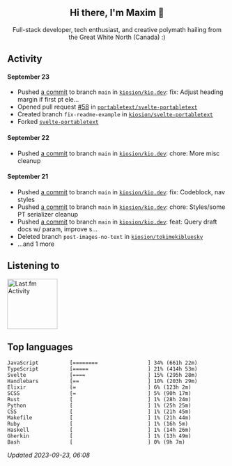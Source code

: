 <!-- deno-fmt-ignore-file -->
<div align="center">
  <h2>Hi there, I'm Maxim 👋</h2>
  <p>Full-stack developer, tech enthusiast, and creative polymath hailing from the Great White North (Canada) :)</p>
</div>


## Activity


#### September 23
* Pushed [a commit](https://github.com/kiosion/kio.dev/commit/d057f2ca09f12a9e95efac7afb81cf6557b81ab8) to branch `main` in [`kiosion/kio.dev`](https://github.com/kiosion/kio.dev): fix: Adjust heading margin if first pt ele...
* Opened pull request [#58](https://github.com/portabletext/svelte\-portabletext/pull/58) in [`portabletext/svelte-portabletext`](https://github.com/portabletext/svelte\-portabletext)
* Created branch `fix-readme-example` in [`kiosion/svelte-portabletext`](https://github.com/kiosion/svelte\-portabletext)
* Forked [`svelte-portabletext`](https://github.com/kiosion/svelte\-portabletext)

#### September 22
* Pushed [a commit](https://github.com/kiosion/kio.dev/commit/629ac882dae1c398cb74113d68471735546a70a3) to branch `main` in [`kiosion/kio.dev`](https://github.com/kiosion/kio.dev): chore: More misc cleanup

#### September 21
* Pushed [a commit](https://github.com/kiosion/kio.dev/commit/e72a95b05b01f3ac09d22eefb1a432935f8112df) to branch `main` in [`kiosion/kio.dev`](https://github.com/kiosion/kio.dev): fix: Codeblock, nav styles
* Pushed [a commit](https://github.com/kiosion/kio.dev/commit/3f889cfe79b23e9473036c98dd1e709ff8fb6f5c) to branch `main` in [`kiosion/kio.dev`](https://github.com/kiosion/kio.dev): chore: Styles/some PT serializer cleanup
* Pushed [a commit](https://github.com/kiosion/kio.dev/commit/c4fa9eb8857674967e66754246f6e3fb6c8c06e7) to branch `main` in [`kiosion/kio.dev`](https://github.com/kiosion/kio.dev): feat: Query draft docs w/ param, improve s...
* Deleted branch `post-images-no-text` in [`kiosion/tokimekibluesky`](https://github.com/kiosion/tokimekibluesky)
* ...and 1 more


## Listening to

<a href="https://github.com/kiosion/toru"><picture>
  <source media="(prefers-color-scheme: dark)" srcset="https://toru.kio.dev/api/v1/kiosion?blur&border_width=0&border_radius=38&theme=nord">
  <source media="(prefers-color-scheme: light)" srcset="https://toru.kio.dev/api/v1/kiosion?blur&border_width=0&border_radius=38&theme=light">
  <img alt="Last.fm Activity" src="https://toru.kio.dev/api/v1/kiosion?blur&border_width=0&border_radius=38" height="115" />
</picture></a>


## Top languages

```
JavaScript          [========                ] 34% (661h 22m)
TypeScript          [=====                   ] 21% (414h 53m)
Svelte              [====                    ] 15% (295h 28m)
Handlebars          [==                      ] 10% (203h 29m)
Elixir              [=                       ] 6% (123h 2m)
SCSS                [=                       ] 5% (90h 17m)
Rust                [                        ] 1% (28h 24m)
Python              [                        ] 1% (25h 25m)
CSS                 [                        ] 1% (21h 45m)
Makefile            [                        ] 1% (21h 44m)
Ruby                [                        ] 1% (16h 5m)
Haskell             [                        ] 1% (14h 26m)
Gherkin             [                        ] 1% (13h 49m)
Bash                [                        ] 0% (9h 7m)
```

_Updated 2023-09-23, 06:08_
